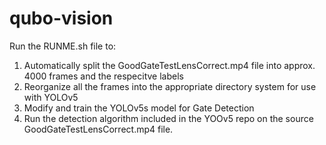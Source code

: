 # qubo-vision
Run the RUNME.sh file to:
  1. Automatically split the GoodGateTestLensCorrect.mp4 file into approx. 4000 frames and the respecitve labels
  2. Reorganize all the frames into the appropriate directory system for use with YOLOv5
  3. Modify and train the YOLOv5s model for Gate Detection
  4. Run the detection algorithm included in the YOOv5 repo on the source GoodGateTestLensCorrect.mp4 file.
